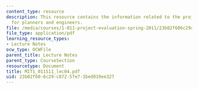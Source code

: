 ```yaml
---
content_type: resource
description: This resource contains the information related to the project evaluation
  for planners and engineers.
file: /media/courses/1-011-project-evaluation-spring-2011/23b02f606c29c8725fe71bed019ee327_MIT1_011S11_lec04.pdf
file_type: application/pdf
learning_resource_types:
- Lecture Notes
ocw_type: OCWFile
parent_title: Lecture Notes
parent_type: CourseSection
resourcetype: Document
title: MIT1_011S11_lec04.pdf
uid: 23b02f60-6c29-c872-5fe7-1bed019ee327
---
```

